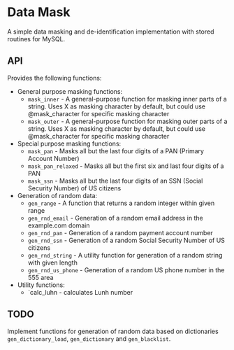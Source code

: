 # Data Mask

A simple data masking and de-identification implementation with stored routines for MySQL.

## API

Provides the following functions:

* General purpose masking functions:
  * `mask_inner` - A general-purpose function for masking inner parts of a string. Uses X as masking character by default, but could use @mask_character for specific masking character
  * `mask_outer` - A general-purpose function for masking outer parts of a string. Uses X as masking character by default, but could use @mask_character for specific masking character
* Special purpose masking functions:
  * `mask_pan` - Masks all but the last four digits of a PAN (Primary Account Number)
  * `mask_pan_relaxed` - Masks all but the first six and last four digits of a PAN
  * `mask_ssn` - Masks all but the last four digits of an SSN (Social Security Number) of US citizens
* Generation of random data:
  * `gen_range` - A function that returns a random integer within given range
  * `gen_rnd_email` - Generation of a random email address in the example.com domain
  * `gen_rnd_pan` - Generation of a random payment account number
  * `gen_rnd_ssn` - Generation of a random Social Security Number of US citizens
  * `gen_rnd_string` - A utility function for generation of a random string with given length
  * `gen_rnd_us_phone` - Generation of a random US phone number in the 555 area
* Utility functions:
  * `calc_luhn - calculates Lunh number

## TODO

Implement functions for generation of random data based on dictionaries `gen_dictionary_load`, `gen_dictionary` and `gen_blacklist`.